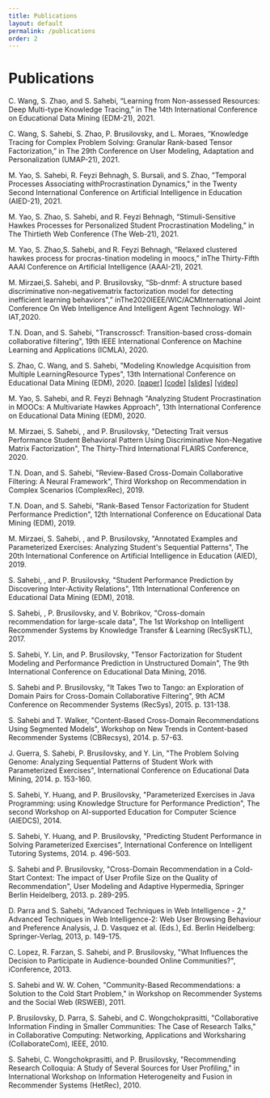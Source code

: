 ```yaml
---
title: Publications
layout: default
permalink: /publications
order: 2
---
```


# Publications

C. Wang, S. Zhao, and S. Sahebi, “Learning from Non-assessed Resources: Deep Multi-type Knowledge Tracing,” in The 14th International Conference on Educational Data Mining (EDM-21), 2021.

C. Wang, S. Sahebi, S. Zhao, P. Brusilovsky, and L. Moraes, “Knowledge Tracing for Complex Problem Solving: Granular Rank-based Tensor Factorization,” in The 29th Conference on User Modeling, Adaptation and Personalization (UMAP-21), 2021.

M. Yao, S. Sahebi, R. Feyzi Behnagh, S. Bursali, and S. Zhao, "Temporal Processes Associating withProcrastination Dynamics," in the Twenty Second International Conference on Artificial Intelligence in Education (AIED-21), 2021.

M. Yao, S. Zhao, S. Sahebi, and R. Feyzi Behnagh, “Stimuli-Sensitive Hawkes Processes for Personalized Student Procrastination Modeling,” in The Thirtieth Web Conference (The Web-21), 2021.

M. Yao, S. Zhao,S. Sahebi, and R. Feyzi Behnagh, “Relaxed clustered hawkes process for procras-tination modeling in moocs,” inThe Thirty-Fifth AAAI Conference on Artificial Intelligence (AAAI-21), 2021.

M. Mirzaei,S. Sahebi, and P. Brusilovsky, “Sb-dnmf: A structure based discriminative non-negativematrix factorization model for detecting inefficient learning behaviors",” inThe2020IEEE/WIC/ACMInternational Joint Conference On Web Intelligence And Intelligent Agent Technology. WI-IAT,2020.

T.N. Doan, and S. Sahebi, "Transcrosscf: Transition-based cross-domain collaborative filtering", 19th IEEE International Conference on Machine Learning and Applications (ICMLA), 2020.

S. Zhao, C. Wang, and S. Sahebi, "Modeling Knowledge Acquisition from Multiple LearningResource Types", 13th International Conference on Educational Data Mining (EDM), 2020. <a href="https://educationaldatamining.org/files/conferences/EDM2020/papers/paper_142.pdf">[paper]</a> <a href="https://github.com/persai-lab/EDM2020-MVKM-Multiview-Tensor">[code]</a> <a href="../slides/2020_EDM_Modeling_Knowledge_Acquisition_from_Multiple _LearningResource_Types.pdf">[slides]</a> <a href ="https://www.youtube.com/watch?v=2p3QRavSINE&list=PLzBEJxyd0uuNlSGX4fX9Ijmd5dZo6mrqe">[video]</a> 

M. Yao, S. Sahebi, and R. Feyzi Behnagh "Analyzing Student Procrastination in MOOCs: A Multivariate Hawkes Approach", 13th International Conference on Educational Data Mining (EDM), 2020.   

M. Mirzaei, S. Sahebi, , and P. Brusilovsky, "Detecting Trait versus Performance Student Behavioral Pattern Using Discriminative Non-Negative Matrix Factorization", The Thirty-Third International FLAIRS Conference, 2020. 

T.N. Doan, and S. Sahebi, "Review-Based Cross-Domain Collaborative Filtering: A Neural Framework", Third Workshop on Recommendation in Complex Scenarios (ComplexRec), 2019.   

T.N. Doan, and S. Sahebi, "Rank-Based Tensor Factorization for Student Performance Prediction", 12th International Conference on Educational Data Mining (EDM), 2019.  

M. Mirzaei, S. Sahebi, , and P. Brusilovsky, "Annotated Examples and Parameterized Exercises: Analyzing Student's Sequential Patterns", The 20th International Conference on Artificial Intelligence in Education (AIED), 2019.  

S. Sahebi, , and P. Brusilovsky, "Student Performance Prediction by Discovering Inter-Activity Relations", 11th International Conference on Educational Data Mining (EDM), 2018. 

S. Sahebi, , P. Brusilovsky, and V. Bobrikov, "Cross-domain recommendation for large-scale data", The 1st Workshop on Intelligent Recommender Systems by Knowledge Transfer & Learning (RecSysKTL), 2017. 

S. Sahebi, Y. Lin, and P. Brusilovsky, "Tensor Factorization for Student Modeling and Performance Prediction in Unstructured Domain", The 9th International Conference on Educational Data Mining, 2016. 

S. Sahebi and P. Brusilovsky, "It Takes Two to Tango: an Exploration of Domain Pairs for Cross-Domain Collaborative Filtering", 9th ACM Conference on Recommender Systems (RecSys), 2015. p. 131-138. 

S. Sahebi and T. Walker, "Content-Based Cross-Domain Recommendations Using Segmented Models", Workshop on New Trends in Content-based Recommender Systems (CBRecsys), 2014. p. 57-63. 

J. Guerra, S. Sahebi, P. Brusilovsky, and Y. Lin, "The Problem Solving Genome: Analyzing Sequential Patterns of Student Work with Parameterized Exercises", International Conference on Educational Data Mining, 2014. p. 153-160. 

S. Sahebi, Y. Huang, and P. Brusilovsky, "Parameterized Exercises in Java Programming: using Knowledge Structure for Performance Prediction", The second Workshop on AI-supported Education for Computer Science (AIEDCS), 2014. 

S. Sahebi, Y. Huang, and P. Brusilovsky, "Predicting Student Performance in Solving Parameterized Exercises", International Conference on Intelligent Tutoring Systems, 2014. p. 496-503. 

S. Sahebi and P. Brusilovsky, "Cross-Domain Recommendation in a Cold-Start Context: The impact of User Profile Size on the Quality of Recommendation", User Modeling and Adaptive Hypermedia, Springer Berlin Heidelberg, 2013. p. 289-295. 

D. Parra and S. Sahebi, "Advanced Techniques in Web Intelligence - 2," Advanced Techniques in Web Intelligence-2: Web User Browsing Behaviour and Preference Analysis, J. D. Vasquez et al. (Eds.), Ed. Berlin Heidelberg: Springer-Verlag, 2013, p. 149-175. 

C. Lopez, R. Farzan, S. Sahebi, and P. Brusilovsky, "What Influences the Decision to Participate in Audience-bounded Online Communities?", iConference, 2013. 

S. Sahebi and W. W. Cohen, "Community-Based Recommendations: a Solution to the Cold Start Problem," in Workshop on Recommender Systems and the Social Web (RSWEB), 2011. 

P. Brusilovsky, D. Parra, S. Sahebi, and C. Wongchokprasitti, "Collaborative Information Finding in Smaller Communities: The Case of Research Talks," in Collaborative Computing: Networking, Applications and Worksharing (CollaborateCom), IEEE, 2010. 

S. Sahebi, C. Wongchokprasitti, and P. Brusilovsky, "Recommending Research Colloquia: A Study of Several Sources for User Profiling," in International Workshop on Information Heterogeneity and Fusion in Recommender Systems (HetRec), 2010. 
